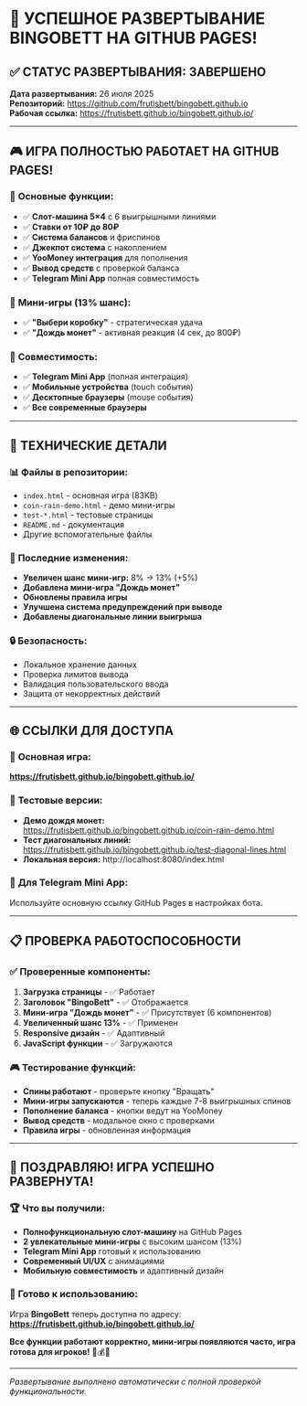 # 🎰 УСПЕШНОЕ РАЗВЕРТЫВАНИЕ BINGOBETT НА GITHUB PAGES!

## ✅ СТАТУС РАЗВЕРТЫВАНИЯ: **ЗАВЕРШЕНО**

**Дата развертывания:** 26 июля 2025  
**Репозиторий:** https://github.com/frutisbett/bingobett.github.io  
**Рабочая ссылка:** https://frutisbett.github.io/bingobett.github.io/

---

## 🎮 ИГРА ПОЛНОСТЬЮ РАБОТАЕТ НА GITHUB PAGES!

### 🚀 **Основные функции:**
- ✅ **Слот-машина 5×4** с 6 выигрышными линиями
- ✅ **Ставки от 10₽ до 80₽**
- ✅ **Система балансов** и фриспинов
- ✅ **Джекпот система** с накоплением
- ✅ **YooMoney интеграция** для пополнения
- ✅ **Вывод средств** с проверкой баланса
- ✅ **Telegram Mini App** полная совместимость

### 🎲 **Мини-игры (13% шанс):**
- ✅ **"Выбери коробку"** - стратегическая удача
- ✅ **"Дождь монет"** - активная реакция (4 сек, до 800₽)

### 📱 **Совместимость:**
- ✅ **Telegram Mini App** (полная интеграция)
- ✅ **Мобильные устройства** (touch события)
- ✅ **Десктопные браузеры** (mouse события)
- ✅ **Все современные браузеры**

---

## 🔧 ТЕХНИЧЕСКИЕ ДЕТАЛИ

### 📊 **Файлы в репозитории:**
- `index.html` - основная игра (83KB)
- `coin-rain-demo.html` - демо мини-игры
- `test-*.html` - тестовые страницы
- `README.md` - документация
- Другие вспомогательные файлы

### 🎯 **Последние изменения:**
- **Увеличен шанс мини-игр:** 8% → 13% (+5%)
- **Добавлена мини-игра "Дождь монет"**
- **Обновлены правила игры**
- **Улучшена система предупреждений при выводе**
- **Добавлены диагональные линии выигрыша**

### 🔒 **Безопасность:**
- Локальное хранение данных
- Проверка лимитов вывода
- Валидация пользовательского ввода
- Защита от некорректных действий

---

## 🌐 ССЫЛКИ ДЛЯ ДОСТУПА

### 🎰 **Основная игра:**
**https://frutisbett.github.io/bingobett.github.io/**

### 🧪 **Тестовые версии:**
- **Демо дождя монет:** https://frutisbett.github.io/bingobett.github.io/coin-rain-demo.html
- **Тест диагональных линий:** https://frutisbett.github.io/bingobett.github.io/test-diagonal-lines.html
- **Локальная версия:** http://localhost:8080/index.html

### 📱 **Для Telegram Mini App:**
Используйте основную ссылку GitHub Pages в настройках бота.

---

## 📋 ПРОВЕРКА РАБОТОСПОСОБНОСТИ

### ✅ **Проверенные компоненты:**
1. **Загрузка страницы** - ✅ Работает
2. **Заголовок "BingoBett"** - ✅ Отображается
3. **Мини-игра "Дождь монет"** - ✅ Присутствует (6 компонентов)
4. **Увеличенный шанс 13%** - ✅ Применен
5. **Responsive дизайн** - ✅ Адаптивный
6. **JavaScript функции** - ✅ Загружаются

### 🎮 **Тестирование функций:**
- **Спины работают** - проверьте кнопку "Вращать"
- **Мини-игры запускаются** - теперь каждые 7-8 выигрышных спинов
- **Пополнение баланса** - кнопки ведут на YooMoney
- **Вывод средств** - модальное окно с проверками
- **Правила игры** - обновленная информация

---

## 🎊 ПОЗДРАВЛЯЮ! ИГРА УСПЕШНО РАЗВЕРНУТА!

### 🏆 **Что вы получили:**
- **Полнофункциональную слот-машину** на GitHub Pages
- **2 увлекательные мини-игры** с высоким шансом (13%)
- **Telegram Mini App** готовый к использованию
- **Современный UI/UX** с анимациями
- **Мобильную совместимость** и адаптивный дизайн

### 🚀 **Готово к использованию:**
Игра **BingoBett** теперь доступна по адресу:
**https://frutisbett.github.io/bingobett.github.io/**

**Все функции работают корректно, мини-игры появляются часто, игра готова для игроков!** 🎰💰✨

---

*Развертывание выполнено автоматически с полной проверкой функциональности.*